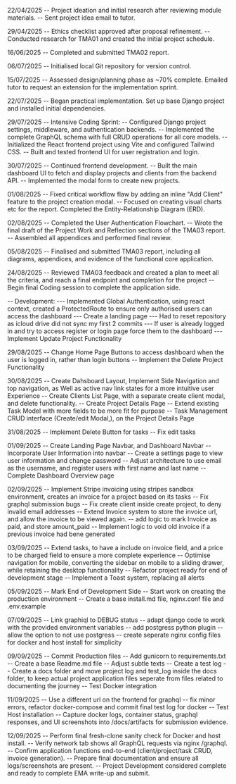 22/04/2025
-- Project ideation and initial research after reviewing module materials.
-- Sent project idea email to tutor.

29/04/2025
-- Ethics checklist approved after proposal refinement.
-- Conducted research for TMA01 and created the initial project schedule.

16/06/2025
-- Completed and submitted TMA02 report.

06/07/2025
-- Initialised local Git repository for version control.

15/07/2025
-- Assessed design/planning phase as ~70% complete. Emailed tutor to request an extension for the implementation sprint.

22/07/2025
-- Began practical implementation. Set up base Django project and installed initial dependencies.

29/07/2025
-- Intensive Coding Sprint:
-- Configured Django project settings, middleware, and authentication backends.
-- Implemented the complete GraphQL schema with full CRUD operations for all core models.
-- Initialized the React frontend project using Vite and configured Tailwind CSS.
-- Built and tested frontend UI for user registration and login.

30/07/2025
-- Continued frontend development.
-- Built the main dashboard UI to fetch and display projects and clients from the backend API.
-- Implemented the modal form to create new projects.

01/08/2025
-- Fixed critical workflow flaw by adding an inline "Add Client" feature to the project creation modal.
-- Focused on creating visual charts etc for the report. Completed the Entity-Relationship Diagram (ERD).

02/08/2025
-- Completed the User Authentication Flowchart.
-- Wrote the final draft of the Project Work and Reflection sections of the TMA03 report.
-- Assembled all appendices and performed final review.

05/08/2025
-- Finalised and submitted TMA03 report, including all diagrams, appendices, and evidence of the functional core application.

24/08/2025
-- Reviewed TMA03 feedback and created a plan to meet all the criteria, and reach a final endpoint and completion for the project
-- Begin final Coding session to complete the application side.

-- Development:
--- Implemented Global Authentication, using react context, created a ProtectedRoute to ensure only authorised users can access the dashboard
--- Create a landing page
--- Had to reset repository as icloud drive did not sync my first 2 commits
--- If user is already logged in and try to access register or login page force them to the dashboard
--- Implement Update Project Functionality

29/08/2025
-- Change Home Page Buttons to access dashboard when the user is logged in, rather than login buttons
-- Implement the Delete Project Functionality

30/08/2025
-- Create Dahsboard Layout, Implement Side Navigation and top navigation, as Well as active nav link states for a more intuitive user Experience
-- Create Clients List Page, with a separate create client modal, and delete functionality.
-- Create Project Details Page
-- Extend existing Task Model with more fields to be more fit for purpose
-- Task Management CRUD interface (Create/edit Modal,), on the Project Details Page

31/08/2025
-- Implement Delete Button for tasks
-- Fix edit tasks

01/09/2025
-- Create Landing Page Navbar, and Dashboard Navbar
-- Incorporate User Information into navbar
-- Create a settings page to view user information and change password
-- Adjust architecture to use email as the username, and register users with first name and last name
-- Complete Dashboard Overview page

02/09/2025
-- Implement Stripe invoicing using stripes sandbox environment, creates an invoice for a project based on its tasks
-- Fix graphql submission bugs
-- Fix create client inside create project, to deny invalid email addresses
-- Extend Invoice system to store the invoice url, and allow the invoice to be viewed again.
-- add logic to mark Invoice as paid, and store amount_paid
-- Implement logic to void old invoice if a previous invoice had bene generated

03/09/2025
-- Extend tasks, to have a include on invoice field, and a price to be charged field to ensure a more complete experience
-- Optimise navigation for mobile, converting the sidebar on mobile to a sliding drawer, while retaining the desktop functionality
-- Refactor project ready for end of development stage
-- Implement a Toast system, replacing all alerts

05/09/2025
-- Mark End of Development Side
-- Start work on creating the production environment
-- Create a base install.md file, nginx.conf file and .env.example

07/09/2025
-- Link graphiql to DEBUG status
-- adapt django code to work with the provided environment variables
-- add postgress python plugin
-- allow the option to not use postgress
-- create seperate nginx config files for docker and host install for simplicity

09/09/2025
-- Commit Production files
-- Add gunicorn to requirements.txt
-- Create a base Readme.md file
-- Adjust subtle texts
-- Create a test log
-- Create a docs folder and move project log and test_log inside the docs folder, to keep actual project application files seperate from files related to documenting the journey
-- Test Docker integration

11/09/2025
-- Use a different url on the frontend for graphql
-- fix minor errors, refactor docker-compose and commit final test log for docker
-- Test Host installation
-- Capture docker logs, container status, graphql responses, and UI screenshots into /docs/artifacts for submission evidence.

12/09/2025
-- Perform final fresh-clone sanity check for Docker and host install.
-- Verify network tab shows all GraphQL requests via nginx /graphql.
-- Confirm application functions end-to-end (client/project/task CRUD, invoice generation).
-- Prepare final documentation and ensure all logs/screenshots are present.
-- Project Development considered complete and ready to complete EMA write-up and submit.
